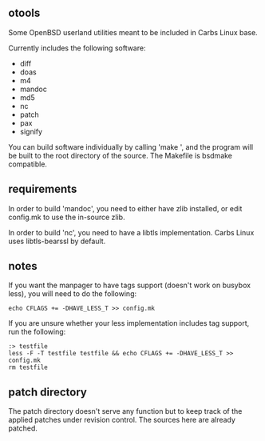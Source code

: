 otools
------

Some OpenBSD userland utilities meant to be included in Carbs Linux base.

Currently includes the following software:
- diff
- doas
- m4
- mandoc
- md5
- nc
- patch
- pax
- signify

You can build software individually by calling 'make <program>', and the
program will be built to the root directory of the source. The Makefile
is bsdmake compatible.


requirements
------------

In order to build 'mandoc', you need to either have zlib installed, or edit
config.mk to use the in-source zlib.

In order to build 'nc', you need to have a libtls implementation. Carbs Linux
uses libtls-bearssl by default.


notes
-----

If you want the manpager to have tags support (doesn't work on busybox less),
you will need to do the following:

    echo CFLAGS += -DHAVE_LESS_T >> config.mk


If you are unsure whether your less implementation includes tag support, run
the following:

    :> testfile
    less -F -T testfile testfile && echo CFLAGS += -DHAVE_LESS_T >> config.mk
    rm testfile


patch directory
---------------

The patch directory doesn't serve any function but to keep track of the applied
patches under revision control. The sources here are already patched.

